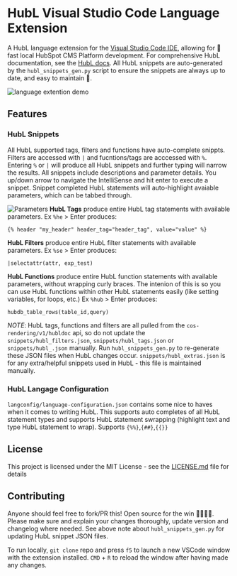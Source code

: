 # HubL Visual Studio Code Language Extension
A HubL language extension for the [Visual Studio Code IDE](https://code.visualstudio.com/), allowing for :rocket: fast local HubSpot CMS Platform development. For comprehensive HubL documentation, see the [HubL docs](https://designers.hubspot.com/docs/hubl/intro-to-hubl). All HubL snippets are auto-generated by the `hubl_snippets_gen.py` script to ensure the snippets are always up to date, and easy to maintain :potable_water:.  

![language extention demo](https://cdn2.hubspot.net/hubfs/2359872/IMPORTANT/DONOTDELETE/hubl-language-extension/vs_extension_2.gif)

## Features
### __HubL Snippets__  
All HubL supported tags, filters and functions have auto-complete snippts. Filters are accessed with `|` and fucntions/tags are acccessed with `%`. Entering `%` or `|` will produce all HubL snippets and further typing will narrow the results. All snippets include descriptions and parameter details. You up/down arrow to navigate the IntelliSense and hit enter to execute a snippet. Snippet completed HubL statements will auto-highlight avaiable parameters, which can be tabbed through.     

![Parameters](https://cdn2.hubspot.net/hubfs/2359872/IMPORTANT/DONOTDELETE/hubl-language-extension/details.png)
__HubL Tags__ produce entire HubL tag statements with available parameters. Ex `%he` > Enter produces:
```
{% header "my_header" header_tag="header_tag", value="value" %}
```
__HubL Filters__ produce entire HubL filter statements with available parameters. Ex `%se` > Enter produces:
```
|selectattr(attr, exp_test)
```
__HubL Functions__ produce entire HubL function statements with available parameters, without wrapping curly braces. The intenion of this is so you can  use HubL functions within other HubL statements easily (like setting variables, for loops, etc.) Ex `%hub` > Enter produces:
```
hubdb_table_rows(table_id,query)
```

_NOTE_: HubL tags, functions and filters are all pulled from the `cos-rendering/v1/hubldoc` api, so do not update the `snippets/hubl_filters.json`, `snippets/hubl_tags.json` or `snippets/hubl_.json` manually. Run `hubl_snippets_gen.py` to re-generate these JSON files when HubL changes occur. `snippets/hubl_extras.json` is for any extra/helpful snippets used in HubL - this file is maintained manually.

### __HubL Langage Configuration__  
`langconfig/language-configuration.json` contains some nice to haves when it comes to writing HubL. This supports auto completes of all HubL statement types and supports HubL statement swrapping (highlight text and  type HubL statement to wrap). Supports `{%%}`,`{##}`,`{{}}`

## License
This project is licensed under the MIT License - see the [LICENSE.md](LICENSE.md) file for details

## Contributing
Anyone should feel free to fork/PR this! Open source for the win :poop::poop::poop::poop:.
Please make sure and explain your changes thoroughly, update version and changelog where needed. See above note about `hubl_snippets_gen.py` for updating HubL snippet JSON files.   

To run locally, `git clone` repo and press `f5` to launch a new VSCode window with the extension installed. `CMD` + `R` to reload the window after having made any changes.  